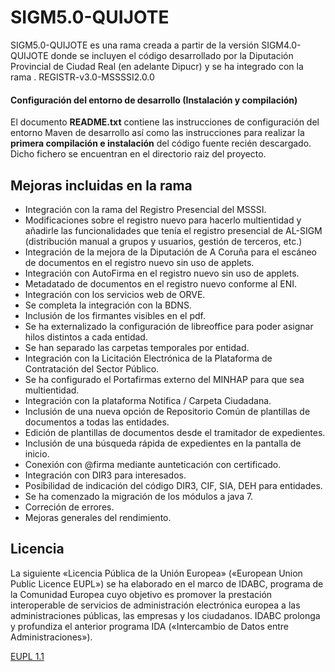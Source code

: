 # SIGM5.0-QUIJOTE

SIGM5.0-QUIJOTE es una rama creada a partir de la versión SIGM4.0-QUIJOTE donde se incluyen el código desarrollado por la Diputación Provincial de Ciudad Real (en adelante Dipucr) y se ha integrado con la rama .
REGISTR-v3.0-MSSSSI2.0.0

#### Configuración del entorno de desarrollo (Instalación y compilación)

El documento **README.txt** contiene las instrucciones de configuración del entorno Maven de desarrollo así como las instrucciones para realizar la **primera compilación e instalación** del código fuente recién descargado.
Dicho fichero se encuentran en el directorio raiz del proyecto.

## Mejoras incluidas en la rama
 * Integración con la rama del Registro Presencial del MSSSI.
 * Modificaciones sobre el registro nuevo para hacerlo multientidad y añadirle las funcionalidades que tenía el registro presencial de AL-SIGM (distribución manual a grupos y usuarios, gestión de terceros, etc.)
 * Integración de la mejora de la Diputación de A Coruña para el escáneo de documentos en el registro nuevo sin uso de applets.
 * Integración con AutoFirma en el registro nuevo sin uso de applets.
 * Metadatado de documentos en el registro nuevo conforme al ENI.
 * Integración con los servicios web de ORVE.
 * Se completa la integración con la BDNS.
 * Inclusión de los firmantes visibles en el pdf.
 * Se ha externalizado la configuración de libreoffice para poder asignar hilos distintos a cada entidad.
 * Se han separado las carpetas temporales por entidad.
 * Integración con la Licitación Electrónica de la Plataforma de Contratación del Sector Público.
 * Se ha configurado el Portafirmas externo del MINHAP para que sea multientidad.
 * Integración con la plataforma Notifica / Carpeta Ciudadana.
 * Inclusión de una nueva opción de Repositorio Común de plantillas de documentos a todas las entidades.
 * Edición de plantillas de documentos desde el tramitador de expedientes.
 * Inclusión de una búsqueda rápida de expedientes en la pantalla de inicio.
 * Conexión con @firma mediante aunteticación con certificado.
 * Integración con DIR3 para interesados.
 * Posibilidad de indicación del código DIR3, CIF, SIA, DEH para entidades.
 * Se ha comenzado la migración de los módulos a java 7.
 * Correción de errores.
 * Mejoras generales del rendimiento.

## Licencia

La siguiente «Licencia Pública de la Unión Europea» («European Union Public Licence EUPL») se ha elaborado en el marco de IDABC, programa de la Comunidad Europea cuyo objetivo es promover la prestación interoperable de servicios de administración electrónica europea a las administraciones públicas, las empresas y los ciudadanos. IDABC prolonga y profundiza el anterior programa IDA («Intercambio de Datos entre Administraciones»). 

<a href="[https://joinup.ec.europa.eu/system/files/ES/EUPL%20v.1.1%20-%20Licencia.pdf](https://joinup.ec.europa.eu/sites/default/files/custom-page/attachment/eupl1.1.-licence-es_0.pdf)" target="_new">EUPL 1.1</a>

